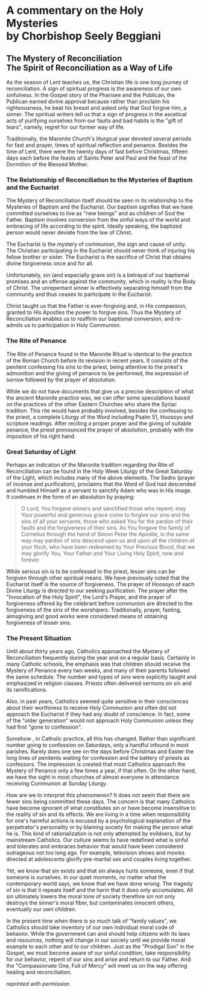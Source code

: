 <h1>
A commentary on the Holy Mysteries<br/>
by Chorbishop Seely Beggiani
</h1>

<h2>
The Mystery of Reconciliation<br/>
The Spirit of Reconciliation as a Way of Life
</h2>

As the season of Lent teaches us, the Christian life is one long journey of reconciliation. A sign of spiritual progress is the awareness of our own sinfulness. In the Gospel story of the Pharisee and the Publican, the Publican earned divine approval because rather than proclaim his righteousness, he beat his breast and asked only that God forgive him, a sinner. The spiritual writers tell us that a sign of progress in the ascetical acts of purifying ourselves from our faults and bad habits is the "gift of tears", namely, regret for our former way of life.

Traditionally, the Maronite Church's liturgical year devoted several periods for fast and prayer, times of spiritual reflection and penance. Besides the time of Lent, there were the twenty days of fast before Christmas, fifteen days each before the feasts of Saints Peter and Paul and the feast of the Dormition of the Blessed Mother.

### The Relationship of Reconciliation to the Mysteries of Baptism and the Eucharist

The Mystery of Reconciliation itself should be seen in its relationship to the Mysteries of Baptism and the Eucharist. Our baptism signifies that we have committed ourselves to live as "new beings" and as children of God the Father. Baptism involves conversion from the sinful ways of the world and embracing of life according to the spirit. Ideally speaking, the baptized person would never deviate from the law of Christ.

The Eucharist is the mystery of communion, the sign and cause of unity. The Christian participating in the Eucharist should never think of injuring his fellow brother or sister. The Eucharist is the sacrifice of Christ that obtains divine forgiveness once and for all.

Unfortunately, sin (and especially grave sin) is a betrayal of our baptismal promises and an offense against the community, which in reality is the Body of Christ. The unrepentant sinner is effectively separating himself from the community and thus ceases to participate in the Eucharist.

Christ taught us that the Father is ever-forgiving and, in His compassion, granted to His Apostles the power to forgive sins. Thus the Mystery of Reconciliation enables us to reaffirm our baptismal conversion, and re-admits us to participation in Holy Communion.

### The Rite of Penance

The Rite of Penance found in the Maronite Ritual is identical to the practice of the Roman Church before its revision in recent years. It consists of the penitent confessing his sins to the priest, being attentive to the priest's admonition and the giving of penance to be performed, the expression of sorrow followed by the prayer of absolution.

While we do not have documents that give us a precise description of what the ancient Maronite practice was, we can offer some speculations based on the practices of the other Eastern Churches who share the Syriac tradition. This rite would have probably involved, besides the confessing to the priest, a complete Liturgy of the Word including Psalm 51, Hoosoyo and scripture readings. After reciting a proper prayer and the giving of suitable penance, the priest pronounced the prayer of absolution, probably with the imposition of his right hand.

### Great Saturday of Light

Perhaps an indication of the Maronite tradition regarding the Rite of Reconciliation can be found in the Holy Week Liturgy of the Great Saturday of the Light, which includes many of the above elements. The Sedro (prayer of incense and purification), proclaims that the Word of God had descended and humbled Himself as a servant to sanctify Adam who was in His image. It continues in the form of an absolution by praying:

> O Lord, You forgave sinners and sanctified those who repent; may Your powerful and generous grace come to forgive our sins and the sins of all your servants, those who asked You for the pardon of their faults and the forgiveness of their sins. As You forgave the family of Cornelius through the hand of Simon Peter the Apostle, in the same way may pardon of sins descend upon us and upon all the children of your flock, who have been redeemed by Your Precious Blood, that we may glorify You, Your Father and Your Living Holy Spirit, now and forever.

While serious sin is to be confessed to the priest, lesser sins can be forgiven through other spiritual means. We have previously noted that the Eucharist itself is the source of forgiveness. The prayer of Hoosoyo of each Divine Liturgy is directed to our seeking purification. The prayer after the "Invocation of the Holy Spirit", the Lord's Prayer, and the prayer of forgiveness offered by the celebrant before communion are directed to the forgiveness of the sins of the worshipers. Traditionally, prayer, fasting, almsgiving and good works were considered means of obtaining forgiveness of lesser sins.

### The Present Situation

Until about thirty years ago, Catholics approached the Mystery of Reconciliation frequently during the year and on a regular basis. Certainly in many Catholic schools, the emphasis was that children should receive the Mystery of Penance every two weeks, and many of their parents followed the same schedule. The number and types of sins were explicitly taught and emphasized in religion classes. Priests often delivered sermons on sin and its ramifications.

Also, in past years, Catholics seemed quite sensitive in their consciences about their worthiness to receive Holy Communion and often did not approach the Eucharist if they had any doubt of conscience. In fact, some of the "older generation" would not approach Holy Communion unless they had first "gone to confession".

Somehow , in Catholic practice, all this has changed. Rather than significant number going to confession on Saturdays, only a handful infound in most parishes. Rarely does one see on the days before Christmas and Easter the long lines of penitents waiting for confession and the battery of priests as confessors. The impression is created that most Catholics approach the Mystery of Penance only a few times a year, if that often. On the other hand, we have the sight in most churches of almost everyone in attendance receiving Communion at Sunday Liturgy.

How are we to interpret this phenomenon? It does not seem that there are fewer sins being committed these days. The concern is that many Catholics have become ignorant of what constitutes sin or have become insensitive to the reality of sin and its effects. We are living in a time when responsibility for one's harmful actions is excused by a psychological explanation of the perpetrator's personality or by blaming society for making the person what he is. This kind of rationalization is not only attempted by evildoers, but by mainstream Catholics. Our culture seems to have redefined what is sinful and tolerates and embraces behavior that would have been considered outrageous not too long ago. For example, television shows and movies directed at adolescents glorify pre-marital sex and couples living together.

Yet, we know that sin exists and that sin always hurts someone, even if that someone is ourselves. In our quiet moments, no matter what the contemporary world says, we know that we have done wrong. The tragedy of sin is that it repeats itself and the harm that it does only accumulates. All sin ultimately lowers the moral tone of society therefore sin not only destroys the sinner's moral fiber, but contaminates innocent others, eventually our own children.

In the present time when there is so much talk of "family values", we Catholics should take inventory of our own individual moral code of behavior. While the government can and should help citizens with its laws and resources, nothing will change in our society until we provide moral example to each other and to our children. Just as the "Prodigal Son" in the Gospel, we must become aware of our sinful condition, take responsibility for our behavior, repent of our sins and arise and return to our Father. And the "Compassionate One, Full of Mercy" will meet us on the way offering healing and reconciliation.

*reprinted with permission*
